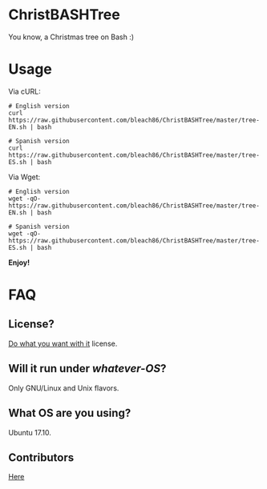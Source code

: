 # ChristBASHTree

You know, a Christmas tree on Bash :)



# Usage

Via cURL:

```
# English version
curl https://raw.githubusercontent.com/bleach86/ChristBASHTree/master/tree-EN.sh | bash

# Spanish version
curl https://raw.githubusercontent.com/bleach86/ChristBASHTree/master/tree-ES.sh | bash
```

Via Wget:

```
# English version
wget -qO- https://raw.githubusercontent.com/bleach86/ChristBASHTree/master/tree-EN.sh | bash

# Spanish version
wget -qO- https://raw.githubusercontent.com/bleach86/ChristBASHTree/master/tree-ES.sh | bash
```

__Enjoy!__

# FAQ

## License?

[Do what you want with it](./LICENSE) license.

## Will it run under _whatever-OS_?

Only GNU/Linux and Unix flavors.

## What OS are you using?

Ubuntu 17.10.

## Contributors

[Here](https://github.com/sergiolepore/ChristBASHTree/graphs/contributors)
